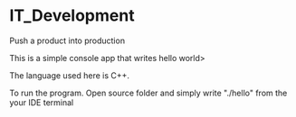 # IT_Development
Push a product into production

This is a simple console app that writes hello world> 

The language used here is C++. 

To run the program. Open source folder and simply write "./hello" from the your IDE terminal
